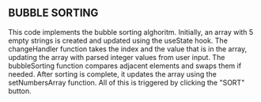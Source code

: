 ## BUBBLE SORTING

This code implements the bubble sorting alghoritm.
Initially, an array with 5 empty strings is created and updated using the useState hook.
The changeHandler function takes the index and the value that is in the array, updating the array with parsed integer values from user input.
The bubbleSorting function compares adjacent elements and swaps them if needed.
After sorting is complete, it updates the array using the setNumbersArray function.
All of this is triggered by clicking the "SORT" button.
